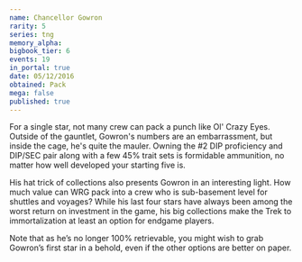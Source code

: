 ```yaml
---
name: Chancellor Gowron
rarity: 5
series: tng
memory_alpha:
bigbook_tier: 6
events: 19
in_portal: true
date: 05/12/2016
obtained: Pack
mega: false
published: true
---
```


For a single star, not many crew can pack a punch like Ol' Crazy Eyes. Outside of the gauntlet, Gowron's numbers are an embarrassment, but inside the cage, he's quite the mauler. Owning the #2 DIP proficiency and DIP/SEC pair along with a few 45% trait sets is formidable ammunition, no matter how well developed your starting five is.

His hat trick of collections also presents Gowron in an interesting light. How much value can WRG pack into a crew who is sub-basement level for shuttles and voyages? While his last four stars have always been among the worst return on investment in the game, his big collections make the Trek to immortalization at least an option for endgame players.

Note that as he’s no longer 100% retrievable, you might wish to grab Gowron’s first star in a behold, even if the other options are better on paper.
